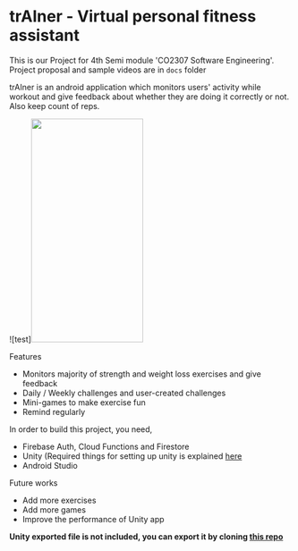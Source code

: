# trAIner - Virtual personal fitness assistant #

This is our Project for 4th Semi module 'CO2307 Software Engineering'. Project proposal and sample videos are in `docs` folder

trAIner is an android application which monitors users' activity while workout and give feedback about whether they are doing it correctly or not. Also keep count of reps. 

![test]<img src="https://github.com/Karthick47v2/trAIner/tree/main/docs/Intro.gif" width="200" height="400">


Features
- Monitors majority of strength and weight loss exercises and give feedback
- Daily / Weekly challenges and user-created challenges
- Mini-games to make exercise fun
- Remind regularly

In order to build this project, you need,
 - Firebase Auth, Cloud Functions and Firestore
 - Unity (Required things for setting up unity is explained [here](https://github.com/Karthick47v2/trAIner-mini-game)
 - Android Studio

Future works
- Add more exercises
- Add more games
- Improve the performance of Unity app

**Unity exported file is not included, you can export it by cloning [this repo](https://github.com/Karthick47v2/trAIner-mini-game)**
